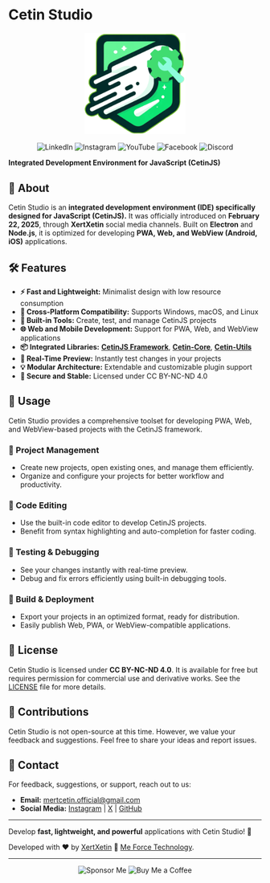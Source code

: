 # Cetin Studio

<p align="center">
<img src="https://raw.githubusercontent.com/xertxetin/CetinJS/main/docs/media/cetin-utils-logo.png" alt="CetinJS Logo" width="200px">
</p>

<p align="center">
<a href="https://www.linkedin.com/company/me-force/" style="text-decoration: none;">
<img src="https://img.shields.io/badge/LinkedIn-0077B5?style=for-the-badge&logo=linkedin&logoColor=white" alt="LinkedIn">
</a>
<a href="https://www.instagram.com/meforce.technology/" style="text-decoration: none;">
<img src="https://img.shields.io/badge/Instagram-E4405F?style=for-the-badge&logo=instagram&logoColor=white" alt="Instagram">
</a>
<a href="https://www.youtube.com/@meforcetechnology/" style="text-decoration: none;">
<img src="https://img.shields.io/badge/YouTube-FF0000?style=for-the-badge&logo=youtube&logoColor=white" alt="YouTube">
</a>
<a href="https://www.facebook.com/meforce.tr" style="text-decoration: none;">
<img src="https://img.shields.io/badge/Facebook-1877F2?style=for-the-badge&logo=facebook&logoColor=white" alt="Facebook">
</a>
<a href="https://discord.gg/4xh8GE6CYE" style="text-decoration: none;">
<img src="https://img.shields.io/badge/Discord-7289DA?style=for-the-badge&logo=discord&logoColor=white" alt="Discord">
</a>
</p>

**Integrated Development Environment for JavaScript (CetinJS)**  

## 🚀 About
Cetin Studio is an **integrated development environment (IDE) specifically designed for JavaScript (CetinJS).**
It was officially introduced on **February 22, 2025**, through **XertXetin** social media channels. Built on **Electron** and **Node.js**, it is optimized for developing **PWA, Web, and WebView (Android, iOS)** applications.

## 🛠️ Features
- **⚡ Fast and Lightweight:** Minimalist design with low resource consumption
- **📱 Cross-Platform Compatibility:** Supports Windows, macOS, and Linux
- **🔧 Built-in Tools:** Create, test, and manage CetinJS projects
- **🌐 Web and Mobile Development:** Support for PWA, Web, and WebView applications
- **📦 Integrated Libraries:** [**CetinJS Framework**](https://github.com/xertxetin/CetinJS/), [**Cetin-Core**](https://github.com/xertxetin/Cetin-Core/), [**Cetin-Utils**](https://github.com/xertxetin/Cetin-Utils/)
- **🔄 Real-Time Preview:** Instantly test changes in your projects
- **💡 Modular Architecture:** Extendable and customizable plugin support
- **🔐 Secure and Stable:** Licensed under CC BY-NC-ND 4.0

## 📌 Usage
Cetin Studio provides a comprehensive toolset for developing PWA, Web, and WebView-based projects with the CetinJS framework.

### 🔹 Project Management
- Create new projects, open existing ones, and manage them efficiently.
- Organize and configure your projects for better workflow and productivity.

### 🔹 Code Editing
- Use the built-in code editor to develop CetinJS projects.
- Benefit from syntax highlighting and auto-completion for faster coding.

### 🔹 Testing & Debugging
- See your changes instantly with real-time preview.
- Debug and fix errors efficiently using built-in debugging tools.

### 🔹 Build & Deployment
- Export your projects in an optimized format, ready for distribution.
- Easily publish Web, PWA, or WebView-compatible applications.

## 📄 License
Cetin Studio is licensed under **CC BY-NC-ND 4.0**. It is available for free but requires permission for commercial use and derivative works. See the [LICENSE](./LICENSE.md) file for more details.

## 🤝 Contributions
Cetin Studio is not open-source at this time. However, we value your feedback and suggestions. Feel free to share your ideas and report issues.

## 📧 Contact
For feedback, suggestions, or support, reach out to us:
- **Email:** mertcetin.official@gmail.com
- **Social Media:** [Instagram](https://instagram.com/xertxetin) | [X](https://x.com/xertxetin) | [GitHub](https://github.com/xertxetin)

---

Develop **fast, lightweight, and powerful** applications with Cetin Studio! 📱

Developed with ❤️ by [XertXetin](https://www.google.com/search?q=XertXetin) 🚀 [Me Force Technology](https://www.meforcetechnology.com/).

---

<div align="center">
  <a href="https://github.com/sponsors/xertxetin" target="_blank" style="text-decoration: none;">
    <img src="https://img.shields.io/badge/Support%20Me-Sponsor-blueviolet?style=for-the-badge&logo=github" alt="Sponsor Me">
  </a>
  
  <a href="https://www.buymeacoffee.com/xertxetin" target="_blank" style="text-decoration: none;">
    <img src="https://img.shields.io/badge/Buy%20Me%20a%20Coffee-Donate-yellow?style=for-the-badge&logo=buymeacoffee" alt="Buy Me a Coffee">
  </a>
</div>